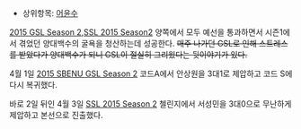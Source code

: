   * 상위항목: [어윤수](%EC%96%B4%EC%9C%A4%EC%88%98.md)  

[2015 GSL Season 2](2015%20GSL%20Season%202.md),[SSL 2015 Season2](SSL%202015%20Season%202.md) 양쪽에서 모두 예선을 통과하면서 시즌1에서 겪었던 양대백수의 굴욕을 청산하는데
성공한다. <del>매주 나가던 GSL로 인해 스트레스를 받았다가 양대백수가 되니 GSL이 절실히 그리웠다는 뒷이야기가 있다.</del>

4월 1일 [2015 SBENU GSL Season 2](2015%20SBENU%20GSL%20Season%202.md) 코드A에서
안상원을 3대1로 제압하고 코드 S에 다시 복귀했다.

바로 2일 뒤인 4월 3일 [SSL 2015 Season 2](SSL%202015%20Season%202.md) 첼린지에서 서성민을
3대0으로 무난하게 제압하고 본선으로 진출했다.

